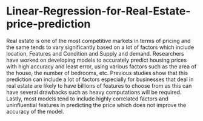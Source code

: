 # Linear-Regression-for-Real-Estate-price-prediction
Real estate is one of the most competitive markets in terms of pricing and the same tends to vary significantly based on a lot of factors which include location, Features and Condition and Supply and demand. Researchers have worked on developing models to accurately predict housing prices with high accuracy and least error, using various factors such as the area of the house, the number of bedrooms, etc. Previous studies show that this prediction can include a lot of factors especially for businesses that deal in real estate are likely to have billions of features to choose from as this can have several drawbacks such as heavy computations will be required. Lastly, most models tend to include highly correlated factors and uninfluential features in predicting the price which does not improve the accuracy of the model.
